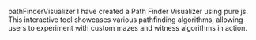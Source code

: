 pathFinderVisualizer
I have created a Path Finder Visualizer using pure js. This interactive tool showcases various pathfinding algorithms, allowing users to experiment with custom mazes and witness algorithms in action.
